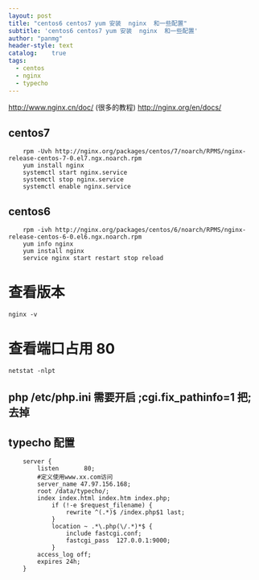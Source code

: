 ```yaml
---
layout: post
title: "centos6 centos7 yum 安装  nginx  和一些配置"
subtitle: 'centos6 centos7 yum 安装  nginx  和一些配置'
author: "panmg"
header-style: text
catalog:    true
tags:
  - centos
  - nginx
  - typecho
---
```



http://www.nginx.cn/doc/  (很多的教程)
http://nginx.org/en/docs/

## centos7
```nginx
	rpm -Uvh http://nginx.org/packages/centos/7/noarch/RPMS/nginx-release-centos-7-0.el7.ngx.noarch.rpm
	yum install nginx
	systemctl start nginx.service
	systemctl stop nginx.service
	systemctl enable nginx.service
```

## centos6
```nginx
	rpm -ivh http://nginx.org/packages/centos/6/noarch/RPMS/nginx-release-centos-6-0.el6.ngx.noarch.rpm
	yum info nginx
	yum install nginx
	service nginx start restart stop reload
```

# 查看版本
`nginx -v `
# 查看端口占用 80
`netstat -nlpt`

## php /etc/php.ini 需要开启 ;cgi.fix_pathinfo=1 把; 去掉

## typecho 配置
```nginx
	server {
		listen       80;
		#定义使用www.xx.com访问
		server_name 47.97.156.168;
		root /data/typecho/;
		index index.html index.htm index.php;
	        if (!-e $request_filename) {
	            rewrite ^(.*)$ /index.php$1 last;
	        }
	        location ~ .*\.php(\/.*)*$ {
	            include fastcgi.conf;
	            fastcgi_pass  127.0.0.1:9000;
	        }
		access_log off;
		expires 24h;
	}
```

